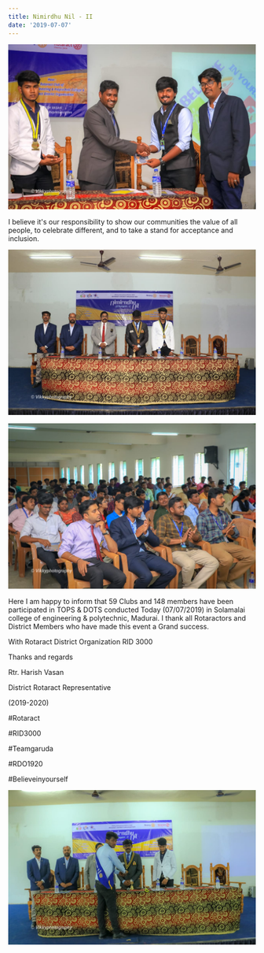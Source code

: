 ```yaml
---
title: Nimirdhu Nil - II
date: '2019-07-07'
---
```

![](/assets/images/announcement_posts/f6491cda-7d44-4a6a-aeb4-96e227c5df1b.jpg)

I believe it's our responsibility to show our communities the value of all people, to celebrate different, and to take a stand for acceptance and inclusion.

![](/assets/images/announcement_posts/aee6c22c-a205-49b5-9770-b4c521db3f87.jpg)

![](/assets/images/announcement_posts/78b1f316-b02a-4134-959a-f7a1212f87d6.jpg)

Here I am happy to inform that 59 Clubs and 148 members have been participated in TOPS & DOTS conducted Today (07/07/2019) in Solamalai college of engineering & polytechnic, Madurai. I thank all Rotaractors and District Members who have made this event a Grand success. 

With Rotaract District Organization RID 3000

Thanks and regards

Rtr. Harish Vasan

District Rotaract Representative

(2019-2020)

\#Rotaract 

\#RID3000

\#Teamgaruda

\#RDO1920

\#Believeinyourself

![](/assets/images/announcement_posts/48ef5e04-89cb-4ad5-91f6-6b63a52624de.jpg)
